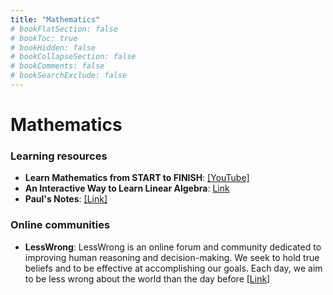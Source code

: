 ```yaml
---
title: "Mathematics"
# bookFlatSection: false
# bookToc: true
# bookHidden: false
# bookCollapseSection: false
# bookComments: false
# bookSearchExclude: false
---
```


# Mathematics

### Learning resources
- **Learn Mathematics from START to FINISH**: [[YouTube]](https://www.youtube.com/watch?v=pTnEG_WGd2Q)
- **An Interactive Way to Learn Linear Algebra**: [Link](http://immersivemath.com/ila/index.html)
- **Paul's Notes**: [[Link]](https://tutorial.math.lamar.edu/)

### Online communities
- **LessWrong**: LessWrong is an online forum and community dedicated to improving human reasoning and decision-making. We seek to hold true beliefs and to be effective at accomplishing our goals. Each day, we aim to be less wrong about the world than the day before [[Link]](https://www.lesswrong.com/)

